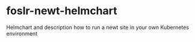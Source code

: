 # foslr-newt-helmchart
Helmchart and description how to run a newt site in your own Kubernetes environment 
